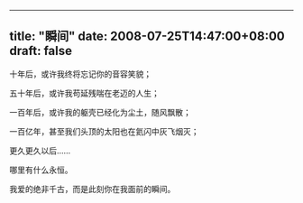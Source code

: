 
---
title: "瞬间"
date: 2008-07-25T14:47:00+08:00
draft: false
---

<p>十年后，或许我终将忘记你的音容笑貌；</p>
<p>五十年后，或许我苟延残喘在老迈的人生；</p>
<p>一百年后，或许我的躯壳已经化为尘土，随风飘散；</p>
<p>一百亿年，甚至我们头顶的太阳也在氦闪中灰飞烟灭；</p>
<p>更久更久以后……</p>
<p>哪里有什么永恒。</p>
<p>我爱的绝非千古，而是此刻你在我面前的瞬间。</p> 

